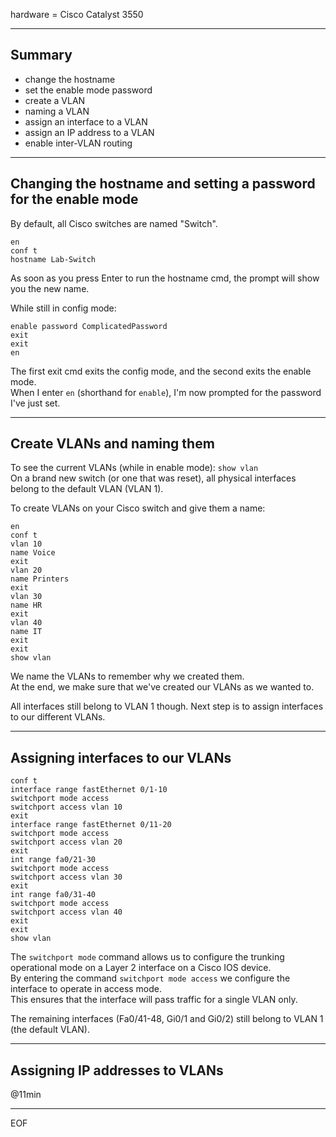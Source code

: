 hardware = Cisco Catalyst 3550  

---

## Summary

- change the hostname
- set the enable mode password
- create a VLAN
- naming a VLAN
- assign an interface to a VLAN
- assign an IP address to a VLAN
- enable inter-VLAN routing

---

## Changing the hostname and setting a password for the enable mode

By default, all Cisco switches are named "Switch".
```
en
conf t
hostname Lab-Switch
```
As soon as you press Enter to run the hostname cmd, the prompt will show you the new name.  

While still in config mode:
```
enable password ComplicatedPassword
exit
exit
en
```
The first exit cmd exits the config mode, and the second exits the enable mode.  
When I enter `en` (shorthand for `enable`), I'm now prompted for the password I've just set.  

---

## Create VLANs and naming them

To see the current VLANs (while in enable mode): `show vlan`  
On a brand new switch (or one that was reset), all physical interfaces belong to the default VLAN (VLAN 1).  

To create VLANs on your Cisco switch and give them a name:
```
en
conf t
vlan 10
name Voice
exit
vlan 20
name Printers
exit
vlan 30
name HR
exit
vlan 40
name IT
exit
exit
show vlan
```
We name the VLANs to remember why we created them.  
At the end, we make sure that we've created our VLANs as we wanted to.  

All interfaces still belong to VLAN 1 though. Next step is to assign interfaces to our different VLANs.

---

## Assigning interfaces to our VLANs

```
conf t
interface range fastEthernet 0/1-10
switchport mode access
switchport access vlan 10
exit
interface range fastEthernet 0/11-20
switchport mode access
switchport access vlan 20
exit
int range fa0/21-30
switchport mode access
switchport access vlan 30
exit
int range fa0/31-40
switchport mode access
switchport access vlan 40
exit
exit
show vlan
```
The `switchport mode` command allows us to configure the trunking operational mode on a Layer 2 interface on a Cisco IOS device.  
By entering the command `switchport mode access` we configure the interface to operate in access mode.  
This ensures that the interface will pass traffic for a single VLAN only.  

The remaining interfaces (Fa0/41-48, Gi0/1 and Gi0/2) still belong to VLAN 1 (the default VLAN).  

---

## Assigning IP addresses to VLANs



@11min


---
EOF
